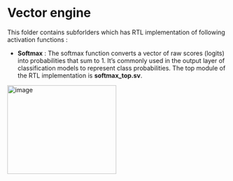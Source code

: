# Vector engine
This folder contains subforlders which has RTL implementation of following activation functions :
* **Softmax** : The softmax function converts a vector of raw scores (logits) into probabilities that sum to 1. It’s commonly used in the output layer of classification models to represent class probabilities.
  The top module of the RTL implementation is **softmax_top.sv**.  
<img width="249" height="203" alt="image" src="https://github.com/user-attachments/assets/613ff724-b615-451f-8abc-e2848669fb6e" />



